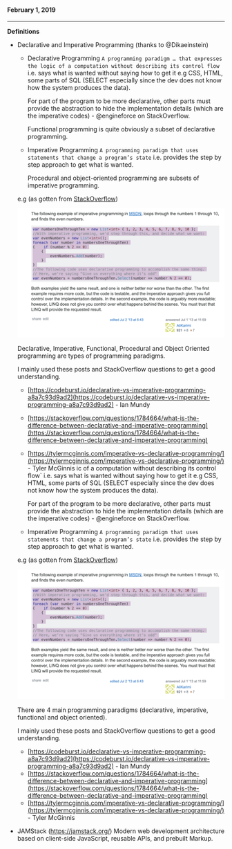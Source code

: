 #### February 1, 2019
---

**Definitions**
- Declarative and Imperative Programming (thanks to @Dikaeinstein)
    - Declarative Programming
      `A programming paradigm … that expresses the logic of a computation without describing its control flow` i.e. says what is wanted without saying how to get it e.g CSS, HTML, some parts of SQL (SELECT especially since the dev does not know how the system produces the data).
      
      For part of the program to be more declarative, other parts must provide the abstraction to hide the implementation details (which are the imperative codes) - @engineforce on StackOverflow.
      
      Functional programming is quite obviously a subset of declarative programming.

    - Imperative Programming
      `A programming paradigm that uses statements that change a program’s state` i.e. provides the step by step approach to get what is wanted.
      
      Procedural and object-oriented programming are subsets of imperative programming.
      
    e.g (as gotten from [StackOverflow](https://stackoverflow.com/questions/1784664/what-is-the-difference-between-declarative-and-imperative-programming))
    
    ![declarative-vs-imperative-example](https://github.com/iverenshaguy/new-things-i-learned/blob/master/images/Screenshot%202019-02-07%20at%207.02.35%20PM.png)
    
  Declarative, Imperative, Functional, Procedural and Object Oriented programming are types of programming paradigms.
  
  I mainly used these posts and StackOverflow questions to get a good understanding.

    - [https://codeburst.io/declarative-vs-imperative-programming-a8a7c93d9ad2](https://codeburst.io/declarative-vs-imperative-programming-a8a7c93d9ad2) - Ian Mundy
    - [https://stackoverflow.com/questions/1784664/what-is-the-difference-between-declarative-and-imperative-programming](https://stackoverflow.com/questions/1784664/what-is-the-difference-between-declarative-and-imperative-programming)
    - [https://tylermcginnis.com/imperative-vs-declarative-programming/](https://tylermcginnis.com/imperative-vs-declarative-programming/) - Tyler McGinnis
ic of a computation without describing its control flow` i.e. says what is wanted without saying how to get it e.g CSS, HTML, some parts of SQL (SELECT especially since the dev does not know how the system produces the data).
      
      For part of the program to be more declarative, other parts must provide the abstraction to hide the implementation details (which are the imperative codes) - @engineforce on StackOverflow.

    - Imperative Programming
      `A programming paradigm that uses statements that change a program’s state` i.e. provides the step by step approach to get what is wanted.
      
    e.g (as gotten from [StackOverflow](https://stackoverflow.com/questions/1784664/what-is-the-difference-between-declarative-and-imperative-programming))
    
    ![declarative-vs-imperative-example](https://github.com/iverenshaguy/new-things-i-learned/blob/master/images/Screenshot%202019-02-07%20at%207.02.35%20PM.png)
    
  There are 4 main programming paradigms (declarative, imperative, functional and object oriented).
  
  I mainly used these posts and StackOverflow questions to get a good understanding.

    - [https://codeburst.io/declarative-vs-imperative-programming-a8a7c93d9ad2](https://codeburst.io/declarative-vs-imperative-programming-a8a7c93d9ad2) - Ian Mundy
    - [https://stackoverflow.com/questions/1784664/what-is-the-difference-between-declarative-and-imperative-programming](https://stackoverflow.com/questions/1784664/what-is-the-difference-between-declarative-and-imperative-programming)
    - [https://tylermcginnis.com/imperative-vs-declarative-programming/](https://tylermcginnis.com/imperative-vs-declarative-programming/) - Tyler McGinnis
    
    
- JAMStack (https://jamstack.org/)
Modern web development architecture based on client-side JavaScript, reusable APIs, and prebuilt Markup.
